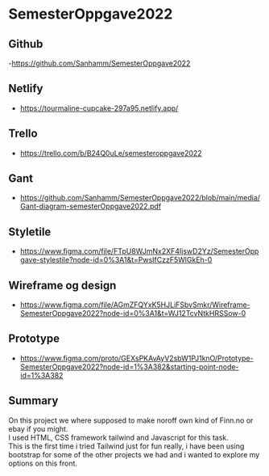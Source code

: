 # SemesterOppgave2022

## Github

-https://github.com/Sanhamm/SemesterOppgave2022

## Netlify

- https://tourmaline-cupcake-297a95.netlify.app/

## Trello

- https://trello.com/b/B24Q0uLe/semesteroppgave2022

## Gant

- https://github.com/Sanhamm/SemesterOppgave2022/blob/main/media/Gant-diagram-semesterOppgave2022.pdf

## Styletile

- https://www.figma.com/file/FTpU8WJmNx2XF4IjswD2Yz/SemesterOppgave-stylestile?node-id=0%3A1&t=PwsIfCzzF5WlGkEh-0

## Wireframe og design

- https://www.figma.com/file/AGmZFQYxK5HJLiFSbvSmkr/Wireframe-SemesterOppgave2022?node-id=0%3A1&t=WJ12TcvNtkHRSSow-0

## Prototype

- https://www.figma.com/proto/GEXsPKAvAyV2sbW1PJ1knO/Prototype-SemesterOppgave2022?node-id=1%3A382&starting-point-node-id=1%3A382

## Summary

On this project we where supposed to make noroff own kind of Finn.no or ebay if you might.  
I used HTML, CSS framework tailwind and Javascript for this task.  
This is the first time i tried Tailwind just for fun really, i have been using  
bootstrap for some of the other projects we had and i wanted to explore my options on this front.
